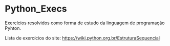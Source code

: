 # Python_Execs
Exercícios resolvidos como forma de estudo da linguagem de programação Pyhton.

Lista de exercícios do site: https://wiki.python.org.br/EstruturaSequencial
